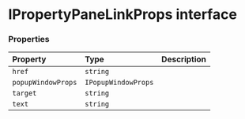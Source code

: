 # IPropertyPaneLinkProps interface








### Properties

| Property	   | Type	| Description|
|:-------------|:-------|:-----------|
|`href`      | `string` |  |
|`popupWindowProps`      | `IPopupWindowProps` |  |
|`target`      | `string` |  |
|`text`      | `string` |  |





